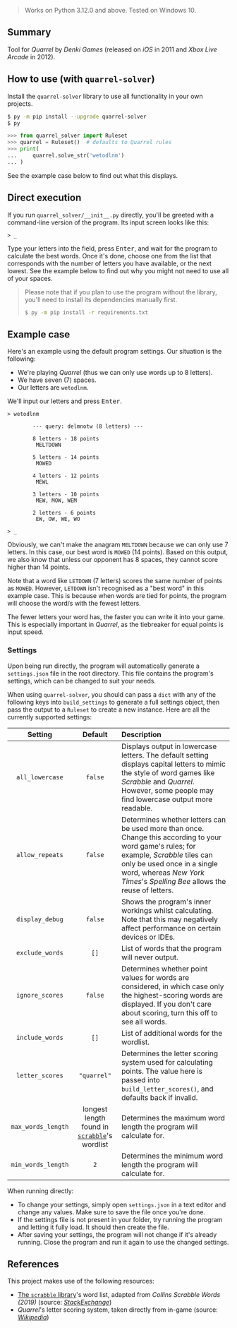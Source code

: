 
> Works on Python 3.12.0 and above. Tested on Windows 10.

## Summary

Tool for *Quarrel* by *Denki Games* (released on *iOS* in 2011 and *Xbox Live Arcade* in 2012).

## How to use (with `quarrel-solver`)

Install the `quarrel-solver` library to use all functionality in your own projects.

```sh
$ py -m pip install --upgrade quarrel-solver
$ py
```

```py
>>> from quarrel_solver import Ruleset
>>> quarrel = Ruleset()  # defaults to Quarrel rules
>>> print(
...     quarrel.solve_str('wetodlnm')
... )
```

See the example case below to find out what this displays.

## Direct execution

If you run `quarrel_solver/__init__.py` directly, you'll be greeted with a command-line version of the program. Its input screen looks like this:

```
> _
```

Type your letters into the field, press <kbd>Enter</kbd>, and wait for the program to calculate the best words. Once it's done, choose one from the list that corresponds with the number of letters you have available, or the next lowest. See the example below to find out why you might not need to use all of your spaces.

> Please note that if you plan to use the program without the library, you'll need to install its dependencies manually first.
> 
> ```sh
> $ py -m pip install -r requirements.txt
> ```

## Example case

Here's an example using the default program settings. Our situation is the following:

- We're playing *Quarrel* (thus we can only use words up to 8 letters).
- We have seven (7) spaces.
- Our letters are `wetodlnm`.

We'll input our letters and press <kbd>Enter</kbd>.

```
> wetodlnm

        --- query: delmnotw (8 letters) ---

        8 letters - 18 points
         MELTDOWN

        5 letters - 14 points
         MOWED

        4 letters - 12 points
         MEWL

        3 letters - 10 points
         MEW, MOW, WEM

        2 letters - 6 points
         EW, OW, WE, WO

> _
```

Obviously, we can't make the anagram `MELTDOWN` because we can only use 7 letters. In this case, our best word is `MOWED` (14 points). Based on this output, we also know that unless our opponent has 8 spaces, they cannot score higher than 14 points.

Note that a word like `LETDOWN` (7 letters) scores the same number of points as `MOWED`. However, `LETDOWN` isn't recognised as a "best word" in this example case. This is because when words are tied for points, the program will choose the word/s with the fewest letters.

The fewer letters your word has, the faster you can write it into your game. This is especially important in *Quarrel*, as the tiebreaker for equal points is input speed.

### Settings

Upon being run directly, the program will automatically generate a `settings.json` file in the root directory. This file contains the program's settings, which can be changed to suit your needs.

When using `quarrel-solver`, you should can pass a `dict` with any of the following keys into `build_settings` to generate a full settings object, then pass the output to a `Ruleset` to create a new instance. Here are all the currently supported settings:

| Setting | Default | Description |
|:-:|:-:|:--|
| `all_lowercase` | `false`| Displays output in lowercase letters. The default setting displays capital letters to mimic the style of word games like *Scrabble* and *Quarrel*. However, some people may find lowercase output more readable. |
| `allow_repeats` | `false` | Determines whether letters can be used more than once. Change this according to your word game's rules; for example, *Scrabble* tiles can only be used once in a single word, whereas *New York Times*'s *Spelling Bee* allows the reuse of letters. |
| `display_debug` | `false` | Shows the program's inner workings whilst calculating. Note that this may negatively affect performance on certain devices or IDEs. |
| `exclude_words` | `[]` | List of words that the program will never output. |
| `ignore_scores` | `false` | Determines whether point values for words are considered, in which case only the highest-scoring words are displayed. If you don't care about scoring, turn this off to see all words. |
| `include_words` | `[]` | List of additional words for the wordlist. |
| `letter_scores` | `"quarrel"` | Determines the letter scoring system used for calculating points. The value here is passed into `build_letter_scores()`, and defaults back if invalid. |
| `max_words_length` | longest length found in [`scrabble`](https://github.com/benjamincrom/scrabble)'s wordlist | Determines the maximum word length the program will calculate for. |
| `min_words_length` | `2` | Determines the minimum word length the program will calculate for. |

When running directly:

- To change your settings, simply open `settings.json` in a text editor and change any values. Make sure to save the file once you're done.
- If the settings file is not present in your folder, try running the program and letting it fully load. It should then create the file.
- After saving your settings, the program will not change if it's already running. Close the program and run it again to use the changed settings.

## References

This project makes use of the following resources:

- [The `scrabble` library](https://github.com/benjamincrom/scrabble)'s word list, adapted from *Collins Scrabble Words (2019)* (source: [*StackExchange*](https://boardgames.stackexchange.com/a/38386))
- *Quarrel*'s letter scoring system, taken directly from in-game (source: [*Wikipedia*](https://en.wikipedia.org/wiki/Quarrel_(video_game)#Scoring))
